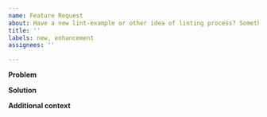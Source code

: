 ```yaml
---
name: Feature Request
about: Have a new lint-example or other idea of linting process? Something should be enhanced / implemented?
title: ''
labels: new, enhancement
assignees: ''

---
```


<!-- ✨ Thanks for feature suggesting! ➡️ Please don't ignore this template -->

**Problem**
<!-- Describe related problem (or just note), if you have
A clear and concise description of what the problem is. Ex. I'm always frustrated when [...] -->

**Solution**
<!-- (Optional*) Describe desired solution
A clear and concise description of what you want to happen. -->

**Additional context**
<!-- Add any other context or screenshots about the feature request here, maybe - alternatives you've considered. -->
